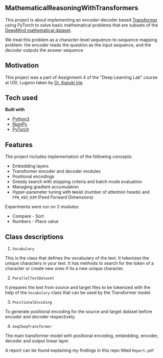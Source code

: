 ## MathematicalReasoningWithTransformers

This project is about implementing an encoder-decoder based [Transformer](https://arxiv.org/abs/1706.03762) using PyTorch to solve basic mathematical problems that are subsets of the [DeepMind mathematical dataset](https://github.com/deepmind/mathematics_dataset).

We treat this problem as a character-level sequence-to-sequence mapping problem: the encoder reads the question as the input sequence, and the decoder outputs the answer sequence

## Motivation
This project was a part of Assignment 4 of the "Deep Learning Lab" course at USI, Lugano taken by [Dr. Kazuki Irie](https://people.idsia.ch/~kazuki/).

## Tech used
<b>Built with</b>
- [Python3](https://www.python.org)
- [NumPy](https://numpy.org)
- [PyTorch](https://pytorch.org)

## Features
The project includes implementation of the following concepts:
- Embedding layers
- Transformer encoder and decoder modules
- Positional encodings
- Greedy search with stopping criteria and batch mode evaluation
- Managing gradient accumulation
- Hyper-parameter tuning with `NHEAD` (number of attention heads) and `FFN_HID_DIM` (Feed Forward Dimensions)

Experiments were run on 2 modules:
- Compare - Sort
- Numbers - Place value

## Class descriptions
1. `Vocabulary`

This is the class that defines the vocabulary of the text. It tokenizes the unique characters in your text. It has methods to search for the token of a character or create new ones if its a new unique character.

2. `ParallelTextDataset`

It prepares the text from source and target files to be tokenized with the help of the `Vocabulary` class that can be used by the Transformer model.

3. `PositionalEncoding`

To generate positional encoding for the source and target dataset before encoder and decoder respectively.

4. `Seq2SeqTransformer`

The main transformer model with positional encoding, embedding, encoder, decoder and output linear layer.

A report can be found explaining my findings in this repo titled `Report.pdf`